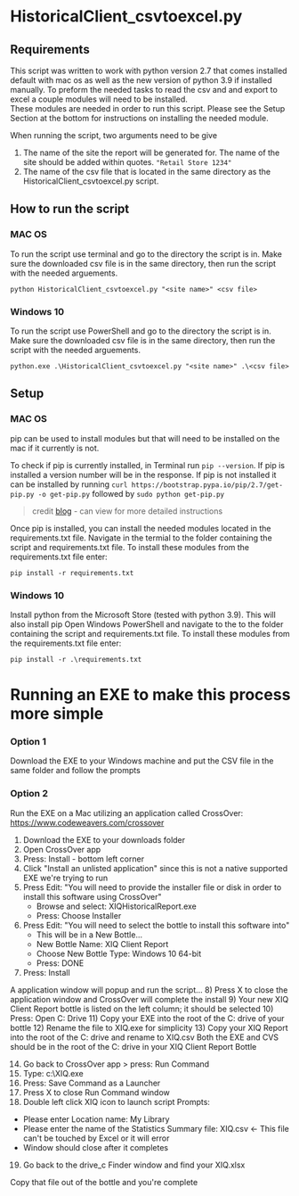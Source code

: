 # HistoricalClient_csvtoexcel.py


## Requirements

This script was written to work with python version 2.7 that comes installed default with mac os as well as the new version of python 3.9 if installed manually. To preform the needed tasks to read the csv and and export to excel a couple modules will need to be installed.  
These modules are needed in order to run this script. Please see the Setup Section at the bottom for instructions on installing the needed module. 

When running the script, two arguments need to be give

1. The name of the site the report will be generated for. The name of the site should be added within quotes. ```"Retail Store 1234"```
2. The name of the csv file that is located in the same directory as the HistoricalClient_csvtoexcel.py script.


## How to run the script

### MAC OS
To run the script use terminal and go to the directory the script is in. Make sure the downloaded csv file is in the same directory, then run the script with the needed arguements.
```
python HistoricalClient_csvtoexcel.py "<site name>" <csv file>
```
### Windows 10
To run the script use PowerShell and go to the directory the script is in. Make sure the downloaded csv file is in the same directory, then run the script with the needed arguements.
```
python.exe .\HistoricalClient_csvtoexcel.py "<site name>" .\<csv file>
```
## Setup

### MAC OS
pip can be used to install modules but that will need to be installed on the mac if it currently is not. 

To check if pip is currently installed, in Terminal run ```pip --version```. If pip is installed a version number will be in the response. If pip is not installed it can be installed by running ```curl https://bootstrap.pypa.io/pip/2.7/get-pip.py -o get-pip.py``` followed by ```sudo python get-pip.py```

> credit [blog](https://ahmadawais.com/install-pip-macos-os-x-python/) - can view for more detailed instructions

Once pip is installed, you can install the needed modules located in the requirements.txt file. Navigate in the termial to the folder containing the script and requirements.txt file. To install these modules from the requirements.txt file enter:
```
pip install -r requirements.txt
``` 

### Windows 10
Install python from the Microsoft Store (tested with python 3.9). This will also install pip
Open Windows PowerShell and navigate to the to the folder containing the script and requirements.txt file. To install these modules from the requirements.txt file enter:
```
pip install -r .\requirements.txt
```

# Running an EXE to make this process more simple
### Option 1
Download the EXE to your Windows machine and put the CSV file in the same folder and follow the prompts

### Option 2
Run the EXE on a Mac utilizing an application called CrossOver: https://www.codeweavers.com/crossover
1) Download the EXE to your downloads folder
2) Open CrossOver app
3) Press:  Install - bottom left corner
4) Click "Install an unlisted application" since this is not a native supported EXE we're trying to run
5) Press Edit: "You will need to provide the installer file or disk in order to install this software using CrossOver"
    - Browse and select:  XIQHistoricalReport.exe
    - Press: Choose Installer
6) Press Edit:  "You will need to select the bottle to install this software into"
    - This will be in a New Bottle...
    - New Bottle Name:  XIQ Client Report
    - Choose New Bottle Type:  Windows 10 64-bit
    - Press:  DONE
7) Press:  Install

A application window will popup and run the script...
8) Press X to close the application window and CrossOver will complete the install
9) Your new XIQ Client Report bottle is listed on the left column; it should be selected
10) Press:  Open C: Drive
11) Copy your EXE into the root of the C: drive of your bottle
12) Rename the file to XIQ.exe for simplicity
13) Copy your XIQ Report into the root of the C: drive and rename to XIQ.csv
Both the EXE and CVS should be in the root of the C: drive in your XIQ Client Report Bottle

14) Go back to CrossOver app > press:  Run Command
15) Type:  c:\XIQ.exe
16) Press:  Save Command as a Launcher
17) Press X to close Run Command window
18) Double left click XIQ icon to launch script
Prompts:
- Please enter Location name:  My Library
- Please enter the name of the Statistics Summary file:  XIQ.csv  <- This file can't be touched by Excel or it will error
- Window should close after it completes
19) Go back to the drive_c Finder window and find your XIQ.xlsx

Copy that file out of the bottle and you're complete
